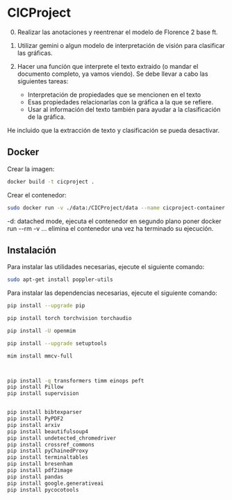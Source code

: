 # CICProject

0. Realizar las anotaciones y reentrenar el modelo de Florence 2 base ft.

1. Utilizar gemini o algun modelo de interpretación de visión para clasificar las gráficas.

2. Hacer una función que interprete el texto extraido (o mandar el documento completo, ya vamos viendo). Se debe llevar a cabo las siguientes tareas:
    - Interpretación de propiedades que se mencionen en el texto
    - Esas propiedades relacionarlas con la gráfica a la que se refiere.
    - Usar al información del texto también para ayudar a la clasificación de la gráfica.

He incluido que la extracción de texto y clasificación se pueda desactivar.

## Docker
Crear la imagen:
```bash
docker build -t cicproject .
```

Crear el contenedor:
```bash
sudo docker run -v ./data:/CICProject/data --name cicproject-container -d cicproject
```
-d: datached mode, ejecuta el contenedor en segundo plano
poner docker run --rm -v ...  elimina el contenedor una vez ha terminado su ejecución.


## Instalación
Para instalar las utilidades necesarias, ejecute el siguiente comando:
```bash
sudo apt-get install poppler-utils
```
Para instalar las dependencias necesarias, ejecute el siguiente comando:
```bash
pip install --upgrade pip

pip install torch torchvision torchaudio

pip install -U openmim

pip install --upgrade setuptools

mim install mmcv-full 



pip install -q transformers timm einops peft
pip install Pillow
pip install supervision


pip install bibtexparser
pip install PyPDF2
pip install arxiv
pip install beautifulsoup4
pip install undetected_chromedriver
pip install crossref_commons
pip install pyChainedProxy
pip install terminaltables
pip install bresenham
pip install pdf2image
pip install pandas
pip install google.generativeai
pip install pycocotools
```